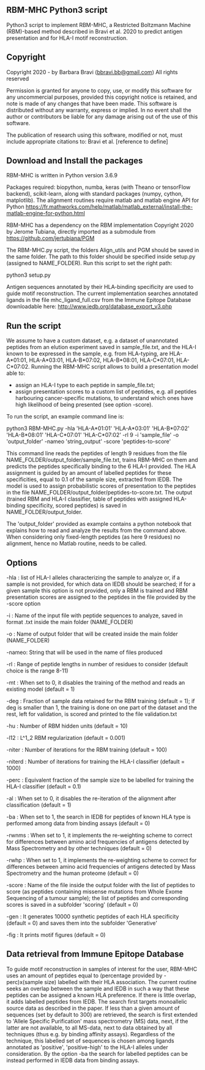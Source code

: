 ## RBM-MHC Python3 script ##

Python3 script to implement RBM-MHC, a Restricted Boltzmann Machine (RBM)-based method described in Bravi et al. 2020 to predict antigen presentation and for HLA-I motif reconstruction. 

## Copyright ##
Copyright 2020 - by Barbara Bravi (bbravi.bb@gmail.com)
All rights reserved
     
Permission is granted for anyone to copy, use, or modify this
software for any uncommercial purposes, provided this copyright 
notice is retained, and note is made of any changes that have 
been made. This software is distributed without any warranty, 
express or implied. In no event shall the author or contributors be 
liable for any damage arising out of the use of this software.

The publication of research using this software, modified or not, must include 
appropriate citations to: Bravi et al. [reference to define] 

## Download and Install the packages ## 

RBM-MHC is written in Python version 3.6.9

Packages required: biopython, numba, keras (with Theano or tensorFlow backend), scikit-learn, along with standard packages (numpy, cython, matplotlib). The alignment routines require matlab and matlab engine API for Python https://fr.mathworks.com/help/matlab/matlab_external/install-the-matlab-engine-for-python.html

RBM-MHC has a dependency on the RBM implementation Copyright 2020 by Jerome Tubiana, directly imported as a submodule from https://github.com/jertubiana/PGM

The RBM-MHC.py script, the folders Align_utils and PGM should be saved in the same folder. The path to this folder should be  specified inside setup.py (assigned to NAME_FOLDER). Run this script to set the right path:

python3 setup.py

Antigen sequences annotated by their HLA-binding specificity are used to guide motif reconstruction. The current implementation searches annotated ligands in the file mhc_ligand_full.csv from the Immune Epitope Database downloadable here:
http://www.iedb.org/database_export_v3.php

## Run the script ##
We assume to have a custom dataset, e.g. a dataset of unannotated peptides from an elution experiment saved in sample_file.txt, and the HLA-I known to be expressed in the sample, e.g. from HLA-typing, are HLA-A\*01:01, HLA-A\*03:01, HLA-B\*07:02, HLA-B\*08:01, HLA-C\*07:01, HLA-C\*07:02. Running the RBM-MHC script allows to build a presentation model able to: 
- assign an HLA-I type to each peptide in sample_file.txt;
- assign presentation scores to a custom list of peptides, e.g. all peptides harbouring cancer-specific mutations, to understand which ones have high likelihood of being presented (see option -score).

To run the script, an example command line is: 

python3 RBM-MHC.py -hla 'HLA-A\*01:01' 'HLA-A\*03:01' 'HLA-B\*07:02' 'HLA-B\*08:01' 'HLA-C\*07:01' 'HLA-C\*07:02' -rl 9 -i 'sample_file' -o 'output_folder' -nameo 'string_output' -score 'peptides-to-score'

This command line reads the peptides of length 9 residues from the file NAME_FOLDER/output_folder/sample_file.txt, trains RBM-MHC on them and predicts the peptides specifically binding to the 6 HLA-I provided. The HLA assignment is guided by an amount of labelled peptides for these specificities, equal to 0.1 of the sample size, extracted from IEDB. The model is used to assign probabilistic scores of presentation to the peptides in the file NAME_FOLDER/output_folder/peptides-to-score.txt. The output (trained RBM and HLA-I classifier, table of peptides with assigned HLA-binding specificity, scored peptides) is saved in NAME_FOLDER/output_folder. 

The 'output_folder' provided as example contains a python notebook that explains how to read and analyze the results from the command above. When considering only fixed-length peptides (as here 9 residues) no alignment, hence no Matlab routine, needs to be called. 

## Options ##

-hla : list of HLA-I alleles characterizing the sample to analyze or, if a sample is not provided, for which data on IEDB should be searched; if for a given sample this option is not provided, only a RBM is trained and RBM presentation scores are assigned to the peptides in the file provided by the -score option

-i : Name of the input file with peptide sequences to analyze, saved in format .txt inside the main folder (NAME_FOLDER)

-o : Name of output folder that will be created inside the main folder (NAME_FOLDER)

-nameo: String that will be used in the name of files produced

-rl : Range of peptide lengths in number of residues to consider (default choice is the range 8-11)

-mt : When set to 0, it disables the training of the method and reads an existing model (default = 1)

-deg : Fraction of sample data retained for the RBM training (default = 1); if deg is smaller than 1, the training is done on one part of the dataset and the rest, left for validation, is scored and printed to the file validation.txt  

-hu : Number of RBM hidden units (default = 10)

-l12 : L^1_2 RBM regularization (default = 0.001)

-niter : Number of iterations for the RBM training (default = 100)

-niterd : Number of iterations for training the HLA-I classifier (default = 1000)

-perc : Equivalent fraction of the sample size to be labelled for training the HLA-I classifier (default = 0.1)

-al : When set to 0, it disables the re-iteration of the alignment after classification (default = 1)

-ba : When set to 1, the search in IEDB for peptides of known HLA type is performed among data from binding assays (default = 0)

-rwnms : When set to 1, it implements the re-weighting scheme to correct for differences between amino acid frequencies of antigens detected by Mass Spectrometry and by other techniques (default = 0)

-rwhp :  When set to 1, it implements the re-weighting scheme to correct for differences between amino acid frequencies of antigens detected by Mass Spectrometry and the human proteome (default = 0)

-score : Name of the file inside the output folder with the list of peptides to score (as peptides containing missense mutations from Whole Exome Sequencing of a tumour sample); the list of peptides and corresponding scores is saved in a subfolder 'scoring' (default = 0)

-gen : It generates 10000 synthetic peptides of each HLA specificity (default = 0) and saves them into the subfolder 'Generative'

-fig : It prints motif figures (default = 0)

## Data retrieval from Immune Epitope Database ###

To guide motif reconstruction in samples of interest for the user, RBM-MHC uses an amount of peptides equal to (percentage provided by -perc)x(sample size) labelled with their HLA association. The current routine seeks an overlap between the sample and IEDB in such a way that these peptides can be assigned a known HLA preference. If there is little overlap, it adds labelled peptides from IEDB. The search first targets monoallelic source data as described in the paper. If less than a given amount of sequences (set by default to 300) are retrieved, the search is first extended to 'Allele Specific Purification' mass spectrometry (MS) data, next, if the latter are not available, to all MS-data, next to data obtained by all techniques (thus e.g. by binding affinity assays). Regardless of the technique, this labelled set of sequences is chosen among ligands annotated as 'positive', 'positive-high' to the HLA-I alleles under consideration. By the option -ba the search for labelled peptides can be instead performed in IEDB data from binding assays. 

